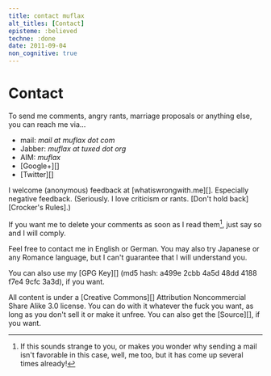 ```yaml
---
title: contact muflax
alt_titles: [Contact]
episteme: :believed
techne: :done
date: 2011-09-04
non_cognitive: true
---
```


Contact
=======

To send me comments, angry rants, marriage proposals or anything else, you can reach me via...

- mail: *mail at muflax dot com*
- Jabber: *muflax at tuxed dot org*
- AIM: *muflax*
- [Google+][]
- [Twitter][]

I welcome (anonymous) feedback at [whatiswrongwith.me][]. Especially negative feedback. (Seriously. I love criticism or rants. [Don't hold back][Crocker's Rules].)

If you want me to delete your comments as soon as I read them[^delete], just say so and I will comply.

[^delete]: If this sounds strange to you, or makes you wonder why sending a mail isn't favorable in this case, well, me too, but it has come up several times already!

Feel free to contact me in English or German. You may also try Japanese or any Romance language, but I can't guarantee that I will understand you.

You can also use my [GPG Key][] (md5 hash: a499e 2cbb 4a5d 48dd 4188 f7e4 9cfc 3a3d), if you want.

All content is under a [Creative Commons][] Attribution Noncommercial Share Alike 3.0 license. You can do with it whatever the fuck you want, as long as you don't sell it or make it unfree. You can also get the [Source][], if you want.




